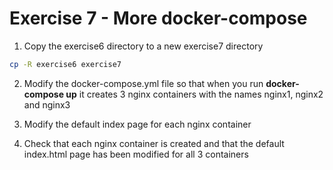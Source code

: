 # Exercise 7 - More docker-compose

1. Copy the exercise6 directory to a new exercise7 directory

```bash
cp -R exercise6 exercise7
```

2. Modify the docker-compose.yml file so that when you run **docker-compose up** it creates 3 nginx containers with the names nginx1, nginx2 and nginx3

3. Modify the default index page for each nginx container

4. Check that each nginx container is created and that the default index.html page has been modified for all 3 containers
